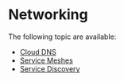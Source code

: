 # Networking

The following topic are available:
* [Cloud DNS](./CloudDNS.md)
* [Service Meshes](./Service-Meshes.md)
* [Service Discovery](./Service-Discovery.md)